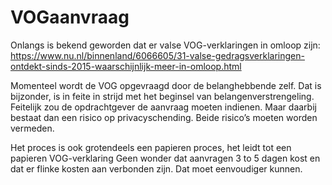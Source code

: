 # VOGaanvraag

Onlangs is bekend geworden dat er valse VOG-verklaringen in omloop zijn: https://www.nu.nl/binnenland/6066605/31-valse-gedragsverklaringen-ontdekt-sinds-2015-waarschijnlijk-meer-in-omloop.html

Momenteel wordt de VOG opgevraagd door de belanghebbende zelf. Dat is bijzonder, is in feite in strijd met het beginsel van belangenverstrengeling. Feitelijk zou de opdrachtgever de aanvraag moeten indienen. Maar daarbij bestaat dan een risico op privacyschending. Beide risico’s moeten worden vermeden.

Het proces is ook grotendeels een papieren proces, het leidt tot een papieren VOG-verklaring
Geen wonder dat aanvragen 3 to 5 dagen kost en dat er flinke kosten aan verbonden zijn. Dat moet eenvoudiger kunnen.

